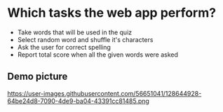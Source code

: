 

# Which tasks the web app perform?

* Take words that will be used in the quiz 
* Select random word and shuffle it's characters 
* Ask the user for correct spelling
* Report total score when all the given words were asked  

## Demo picture
https://user-images.githubusercontent.com/56651041/128644928-64be24d8-7090-4de9-ba04-43391cc81485.png

